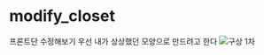 # modify_closet
프론트단 수정해보기
우선 내가 상상했던 모양으로 만드려고 한다
![구상 1차](https://user-images.githubusercontent.com/98820643/159632025-b1bdc15d-19af-4fb8-b6d4-aef8826dc207.png)
